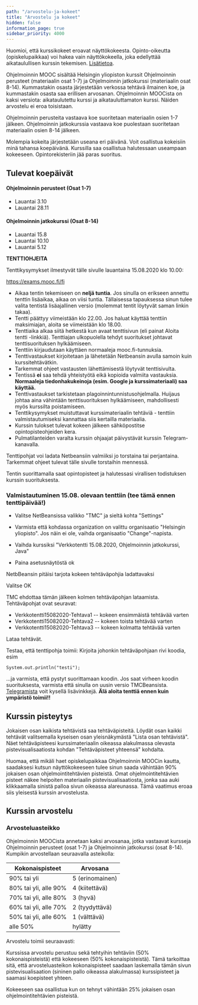 ```yaml
---
path: "/arvostelu-ja-kokeet"
title: "Arvostelu ja kokeet"
hidden: false
information_page: true
sidebar_priority: 4000
---
```


<notice>Huomioi, että kurssikokeet eroavat näyttökokeesta. Opinto-oikeutta (opiskelupaikkaa) voi hakea vain näyttökokeella, joka edellyttää aikataulullisen kurssin tekemisen. [Lisätietoa](./opinto-oikeus).</notice>

Ohjelmoinnin MOOC sisältää Helsingin yliopiston kurssit Ohjelmoinnin perusteet (materiaalin osat 1-7) ja Ohjelmoinnin jatkokurssi (materiaalin osat 8-14). Kummastakin osasta järjestetään verkossa tehtävä ilmainen koe, ja kummastakin osasta saa erillisen arvosanan. Ohjelmoinnin MOOCista on kaksi versiota: aikataulutettu kurssi ja aikatauluttamaton kurssi. Näiden arvostelu ei eroa toisistaan.

Ohjelmoinnin perusteita vastaava koe suoritetaan materiaalin osien 1-7 jälkeen. Ohjelmoinnin jatkokurssia vastaava koe puolestaan suoritetaan materiaalin osien 8-14 jälkeen.

Molempia kokeita järjestetään useana eri päivänä. Voit osallistua kokeisiin minä tahansa koepäivänä. Kurssilla saa osallistua halutessaan useampaan kokeeseen. Opintorekisteriin jää paras suoritus.

## Tulevat koepäivät

#### Ohjelmoinnin perusteet (Osat 1-7)

* Lauantai 3.10
* Lauantai 28.11

#### Ohjelmoinnin jatkokurssi (Osat 8-14)

* Lauantai 15.8
* Lauantai 10.10
* Lauantai 5.12

<text-box variant="hint" name="Kurssin kokeesta">

**TENTTIOHJEITA**

Tenttikysymykset ilmestyvät tälle sivulle lauantaina 15.08.2020 klo 10.00:

<a href="https://exams.mooc.fi/fi">https://exams.mooc.fi/fi</a>

* Aikaa tentin tekemiseen on **neljä tuntia**. Jos sinulla on erikseen annettu tenttin lisäaikaa, aikaa on viisi tuntia. Tällaisessa tapauksessa sinun tulee valita tentistä lisäajallinen versio (molemmat tentit löytyvät saman linkin takaa).
* Tentti päättyy viimeistään klo 22.00. Jos haluat käyttää tenttiin maksimiajan, aloita se viimeistään klo 18.00.
* Tenttiaika alkaa siitä hetkestä kun avaat tenttisivun (eli painat Aloita tentti -linkkiä). Tenttiajan ulkopuolella tehdyt suoritukset johtavat tenttisuorituksen hylkäämiseen.
* Tenttiin kirjaudutaan käyttäen normaaleja mooc.fi-tunnuksia.
* Tenttivastaukset kirjoitetaan ja lähetetään Netbeansin avulla samoin kuin kurssitehtävätkin.
* Tarkemmat ohjeet vastausten lähettämisestä löytyvät tenttisivulta.
* Tentissä **ei** saa tehdä yhteistyötä eikä kopioida valmiita vastauksia. **Normaaleja tiedonhakukeinoja (esim. Google ja kurssimateriaali) saa käyttää.**
* Tenttivastaukset tarkistetaan plagoinnintunnistusohjelmalla. Huijaus johtaa aina vähintään tenttisuorituksen hylkäämiseen, mahdollisesti myös kurssilta poistamiseen.
* Tenttikysymykset muistuttavat kurssimateriaalin tehtäviä - tenttiin valmistautumiseksi kannattaa siis kertailla materiaalia.
* Kurssin tulokset tulevat kokeen jälkeen sähköpostitse opintopisteohjeiden kera.
* Pulmatilanteiden varalta kurssin ohjaajat päivystävät kurssin Telegram-kanavalla.

Tenttipohjat voi ladata Netbeansiin valmiiksi jo torstaina tai perjantaina. Tarkemmat ohjeet tulevat tälle sivulle torstaihin mennessä.

Tentin suorittamalla saat opintopisteet ja halutessasi virallisen todistuksen kurssin suorituksesta.

</text-box>


### Valmistautuminen 15.08. olevaan tenttiin (tee tämä ennen tenttipäivää!)

*  Valitse NetBeansissa valikko "TMC" ja sieltä kohta "Settings"

*  Varmista että kohdassa organization on valittu organisaatio "Helsingin yliopisto". Jos näin ei ole, vaihda organisaatio "Change"-napista.

*  Vaihda kurssiksi "Verkkotentti 15.08.2020, Ohjelmoinnin jatkokurssi, Java"

*  Paina asetusnäytöstä ok

NetbBeansin pitäisi tarjota kokeen tehtäväpohjia ladattavaksi

Valitse OK

TMC ehdottaa tämän jälkeen kolmen tehtäväpohjan lataamista. Tehtäväpohjat ovat seuravat:

* Verkkotentti15082020-Tehtava1 -- kokeen ensimmäistä tehtävää varten
* Verkkotentti15082020-Tehtava2 -- kokeen toista tehtävää varten
* Verkkotentti15082020-Tehtava3 -- kokeen kolmatta tehtävää varten

Lataa tehtävät.

Testaa, että tenttipohja toimii: Kirjoita johonkin tehtäväpohjaan rivi koodia, esim

`System.out.println("testi");`

...ja varmista, että pystyt suorittamaan koodin. Jos saat virheen koodin suorituksesta, varmista että sinulla on uusin versio TMCBeansista. <a href="https://t.me/ohjelmointi20">Telegramista</a> voit kysellä lisävinkkejä. **Älä aloita tenttiä ennen kuin ympäristö toimii!!**

## Kurssin pisteytys

Jokaisen osan kaikista tehtävistä saa tehtäväpisteitä. Löydät osan kaikki tehtävät valitsemalla kyseisen osan yleisnäkymästä "Lista osan tehtävistä". Näet tehtäväpisteesi kurssimateriaalin oikeassa alakulmassa olevasta pistevisualisaatiosta kohdan "Tehtäväpisteet yhteensä" kohdalta.

Huomaa, että mikäli haet opiskelupaikkaa Ohjelmoinnin MOOCin kautta, saadaksesi kutsun näyttökokeeseen tulee sinun saada vähintään 90% jokaisen osan ohjelmointitehtävien pisteistä. Omat ohjelmointitehtävien pisteet näkee helpoiten materiaalin pistevisualisaatiosta, jonka saa auki klikkaamalla sinistä palloa sivun oikeassa alareunassa. Tämä vaatimus eroaa siis yleisestä kurssin arvostelusta.

## Kurssin arvostelu

### Arvosteluasteikko

Ohjelmoinnin MOOCista annetaan kaksi arvosanaa, jotka vastaavat kursseja Ohjelmoinnin perusteet (osat 1-7) ja Ohjelmoinnin jatkokurssi (osat 8-14). Kumpikin arvostellaan seuraavalla asteikolla:

<table>
    <thead>
    <tr>
        <th>Kokonaispisteet</th>
        <th>Arvosana</th>
    </tr>
    </thead>
    <tbody>
    <tr>
        <td>90% tai yli</td>
        <td>5 (erinomainen)</td>
    </tr>
    <tr>
        <td>80% tai yli, alle 90%</td>
        <td>4 (kiitettävä)</td>
    </tr>
    <tr>
        <td>70% tai yli, alle 80%</td>
        <td>3 (hyvä)</td>
    </tr>
    <tr>
        <td>60% tai yli, alle 70%</td>
        <td>2 (tyydyttävä)</td>
    </tr>
    <tr>
        <td>50% tai yli, alle 60%</td>
        <td>1 (välttävä)</td>
    </tr>
    <tr>
        <td>alle 50%</td>
        <td>hylätty</td>
    </tr>
    </tbody>
</table>

Arvostelu toimii seuraavasti:

Kurssissa arvostelu perustuu sekä tehtyihin tehtäviin (50% kokonaispisteistä) että kokeeseen (50% kokonaispisteistä). Tämä tarkoittaa sitä, että arvosteluasteikon kokonaispisteet saadaan laskemalla tämän sivun pistevisualisaation (sininen pallo oikeassa alakulmassa) kurssipisteet ja saamasi koepisteet yhteen.

Kokeeseen saa osallistua kun on tehnyt vähintään 25% jokaisen osan ohjelmointitehtävien pisteistä.

<!--
Aikatauluttamattomassa kurssiversiossa arvostelu perustuu täysin kokeeseen. Tällä kurssin versiolla arvosteluasteikon kokonaispisteet ovat siis pelkästään koepisteet.

Kokeeseen saa osallistua kun on saanut jokaisen osan ohjelmointitehtävien pisteistä vähintään 90%. -->
